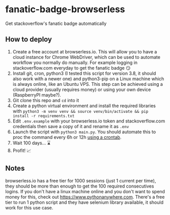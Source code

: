 # fanatic-badge-browserless
Get stackoverflow's fanatic badge automatically

## How to deploy

1. Create a free account at browserless.io. This will allow you to have a cloud instance for Chrome WebDriver, which can be used to automate workflow you normally do manually. For example logging in stackoverflow.com everyday to get the fanatic badge :smirk:
2. Install git, cron, python3 (I tested this script for version 3.8, it should also work with a newer one) and python3-pip on a Linux machine which is always online, like an Ubuntu VPS. This step can be achieved using a cloud provider (usually requires money) or using your own device (RaspberryPI maybe?).
3. Git clone this repo and `cd` into it
4. Create a python virtual environment and install the required libraries with `python3 -m venv venv && source venv/bin/activate && pip install -r requirements.txt`
5. Edit `.env.example` with your browserless.io token and stackoverflow.com credentials then save a copy of it and rename it as `.env`
6. Launch the script with `python3 main.py`. You should automate this to proc the command every 6h or 12h [using a crontab](https://crontab.guru/examples.html).
7. Wait 100 days... :hourglass:
8. Profit! :chart_with_upwards_trend:

## Notes
browserless.io has a free tier for 1000 sessions (just 1 current per time), they should be more than enough to get the 100 required consecutives logins.
If you don't have a linux machine online and you don't want to spend money for this, check out https://www.pythonanywhere.com. There's a free tier to run 1 python script and they have selenium library available, it should work for this use case.